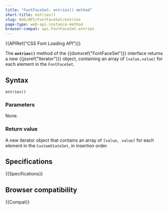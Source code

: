 ```yaml
---
title: "FontFaceSet: entries() method"
short-title: entries()
slug: Web/API/FontFaceSet/entries
page-type: web-api-instance-method
browser-compat: api.FontFaceSet.entries
---
```


{{APIRef("CSS Font Loading API")}}

The **`entries()`** method of the {{domxref("FontFaceSet")}} interface returns a new {{jsxref("Iterator")}} object, containing an array of `[value,value]` for each element in the `FontFaceSet`.

## Syntax

```js-nolint
entries()
```

### Parameters

None.

### Return value

A new iterator object that contains an array of `[value, value]` for each element in the `CustomStateSet`, in insertion order.

## Specifications

{{Specifications}}

## Browser compatibility

{{Compat}}
